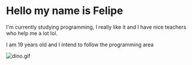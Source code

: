 # Hello my name is Felipe

I'm currently studying programming, I really like it and I have nice teachers who help me a lot lol. 

I am 19 years old and I intend to follow the programming area 

![dino.gif](https://github.com/TheDudeThatCode/TheDudeThatCode/blob/master/Assets/dino.gif?raw=true)
